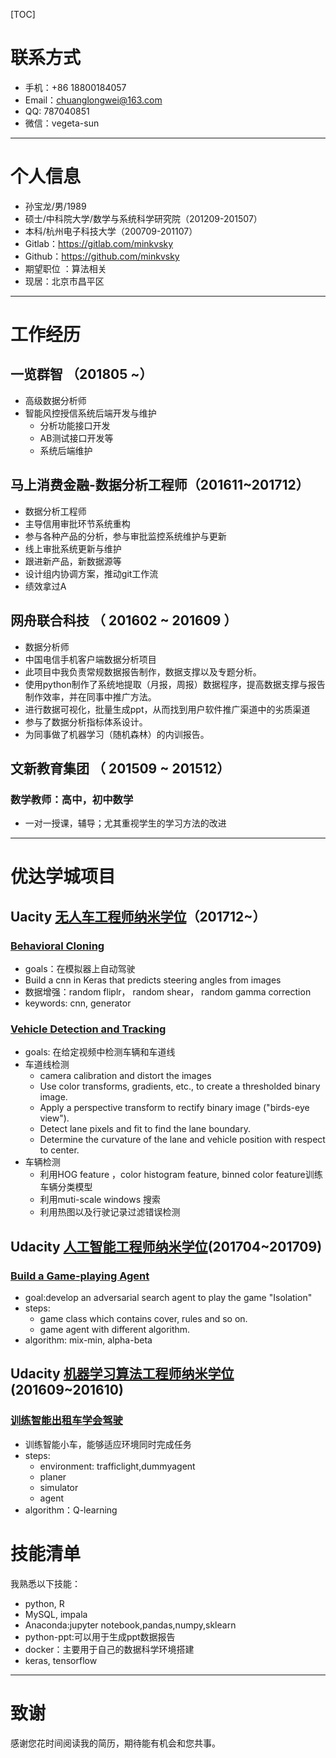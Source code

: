 [TOC]

# 联系方式

- 手机：+86 18800184057
- Email：chuanglongwei@163.com
- QQ: 787040851
- 微信：vegeta-sun

---

# 个人信息

 - 孙宝龙/男/1989
 - 硕士/中科院大学/数学与系统科学研究院（201209-201507）
 - 本科/杭州电子科技大学（200709-201107）
 - Gitlab：https://gitlab.com/minkvsky
 - Github：https://github.com/minkvsky
 - 期望职位 ：算法相关
 - 现居：北京市昌平区

---

# 工作经历

## 一览群智 （201805 ~）

- 高级数据分析师
- 智能风控授信系统后端开发与维护
  - 分析功能接口开发
  - AB测试接口开发等
  - 系统后端维护

## 马上消费金融-数据分析工程师（201611~201712）

-  数据分析工程师
-  主导信用审批环节系统重构
-  参与各种产品的分析，参与审批监控系统维护与更新
-  线上审批系统更新与维护
-  跟进新产品，新数据源等
-  设计组内协调方案，推动git工作流
-  绩效拿过A

## 网舟联合科技 （ 201602 ~ 201609 ）

- 数据分析师
- 中国电信手机客户端数据分析项目
- 此项目中我负责常规数据报告制作，数据支撑以及专题分析。
- 使用python制作了系统地提取（月报，周报）数据程序，提高数据支撑与报告制作效率，并在同事中推广方法。
- 进行数据可视化，批量生成ppt，从而找到用户软件推广渠道中的劣质渠道
- 参与了数据分析指标体系设计。
- 为同事做了机器学习（随机森林）的内训报告。

## 文新教育集团 （ 201509 ~ 201512）

### 数学教师：高中，初中数学
- 一对一授课，辅导；尤其重视学生的学习方法的改进

---

# 优达学城项目

## Uacity [无人车工程师纳米学位](https://gitlab.com/CARND-PROJECTS)（201712~）

### [Behavioral Cloning](https://gitlab.com/CARND-PROJECTS/CarND-Behavioral-Cloning-P3)

- goals：在模拟器上自动驾驶
- Build a cnn in Keras that predicts steering angles from images
- 数据增强：random fliplr， random shear， random gamma correction
- keywords: cnn, generator

### [Vehicle Detection and Tracking](https://gitlab.com/CARND-PROJECTS/CarND-Vehicle-Detection)


- goals: 在给定视频中检测车辆和车道线
- 车道线检测
    - camera calibration and distort the images
    - Use color transforms, gradients, etc., to create a thresholded binary image.
    - Apply a perspective transform to rectify binary image ("birds-eye view").
    - Detect lane pixels and fit to find the lane boundary.
    - Determine the curvature of the lane and vehicle position with respect to center.
- 车辆检测
    - 利用HOG feature ，color histogram feature, binned color feature训练车辆分类模型
    - 利用muti-scale windows 搜索
    - 利用热图以及行驶记录过滤错误检测

## Udacity [人工智能工程师纳米学位](https://gitlab.com/AIND-PROJECTS)(201704~201709)



### [Build a Game-playing Agent](https://github.com/minkvsky/AIND-Isolation)


- goal:develop an adversarial search agent to play the game "Isolation"
- steps:
    - game class which contains cover, rules and so on.
    - game agent with different algorithm.
- algorithm: mix-min, alpha-beta

## Udacity [机器学习算法工程师纳米学位](https://gitlab.com/MLND-PROJECTS)(201609~201610)


### [训练智能出租车学会驾驶](https://gitlab.com/MLND-PROJECTS/smartcab)
- 训练智能小车，能够适应环境同时完成任务
- steps:
  - environment: trafficlight,dummyagent
  - planer
  - simulator
  - agent
- algorithm：Q-learning


# 技能清单
我熟悉以下技能：
- python, R
- MySQL, impala
- Anaconda:jupyter notebook,pandas,numpy,sklearn
- python-ppt:可以用于生成ppt数据报告
- docker：主要用于自己的数据科学环境搭建
- keras, tensorflow

---

# 致谢
感谢您花时间阅读我的简历，期待能有机会和您共事。
